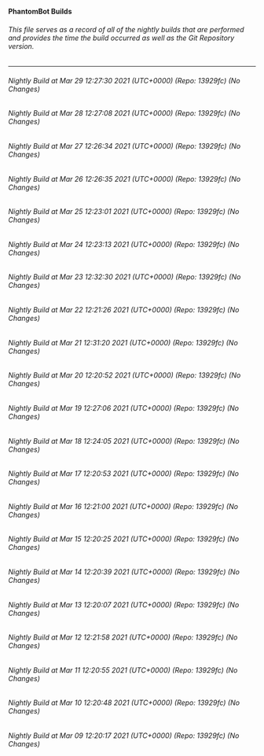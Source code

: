 **PhantomBot Builds**

###### This file serves as a record of all of the nightly builds that are performed and provides the time the build occurred as well as the Git Repository version.
-------------------------------------------------------------------------------------------------------------
###### Nightly Build at Mar 29 12:27:30 2021 (UTC+0000) (Repo: 13929fc) (No Changes)
###### Nightly Build at Mar 28 12:27:08 2021 (UTC+0000) (Repo: 13929fc) (No Changes)
###### Nightly Build at Mar 27 12:26:34 2021 (UTC+0000) (Repo: 13929fc) (No Changes)
###### Nightly Build at Mar 26 12:26:35 2021 (UTC+0000) (Repo: 13929fc) (No Changes)
###### Nightly Build at Mar 25 12:23:01 2021 (UTC+0000) (Repo: 13929fc) (No Changes)
###### Nightly Build at Mar 24 12:23:13 2021 (UTC+0000) (Repo: 13929fc) (No Changes)
###### Nightly Build at Mar 23 12:32:30 2021 (UTC+0000) (Repo: 13929fc) (No Changes)
###### Nightly Build at Mar 22 12:21:26 2021 (UTC+0000) (Repo: 13929fc) (No Changes)
###### Nightly Build at Mar 21 12:31:20 2021 (UTC+0000) (Repo: 13929fc) (No Changes)
###### Nightly Build at Mar 20 12:20:52 2021 (UTC+0000) (Repo: 13929fc) (No Changes)
###### Nightly Build at Mar 19 12:27:06 2021 (UTC+0000) (Repo: 13929fc) (No Changes)
###### Nightly Build at Mar 18 12:24:05 2021 (UTC+0000) (Repo: 13929fc) (No Changes)
###### Nightly Build at Mar 17 12:20:53 2021 (UTC+0000) (Repo: 13929fc) (No Changes)
###### Nightly Build at Mar 16 12:21:00 2021 (UTC+0000) (Repo: 13929fc) (No Changes)
###### Nightly Build at Mar 15 12:20:25 2021 (UTC+0000) (Repo: 13929fc) (No Changes)
###### Nightly Build at Mar 14 12:20:39 2021 (UTC+0000) (Repo: 13929fc) (No Changes)
###### Nightly Build at Mar 13 12:20:07 2021 (UTC+0000) (Repo: 13929fc) (No Changes)
###### Nightly Build at Mar 12 12:21:58 2021 (UTC+0000) (Repo: 13929fc) (No Changes)
###### Nightly Build at Mar 11 12:20:55 2021 (UTC+0000) (Repo: 13929fc) (No Changes)
###### Nightly Build at Mar 10 12:20:48 2021 (UTC+0000) (Repo: 13929fc) (No Changes)
###### Nightly Build at Mar 09 12:20:17 2021 (UTC+0000) (Repo: 13929fc) (No Changes)
